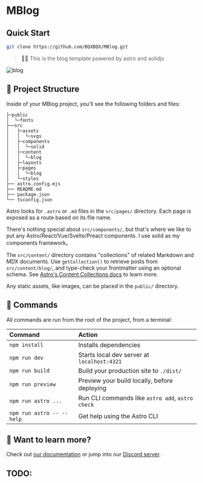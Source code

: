 # MBlog

## Quick Start

```sh
git clone https://github.com/BQXBQX/MBlog.git
```

> 🧑‍🚀 This is the blog template powered by astro and solidjs

![blog](https://github.com/withastro/astro/assets/2244813/ff10799f-a816-4703-b967-c78997e8323d)

## 🚀 Project Structure

Inside of your MBlog project, you'll see the following folders and files:

```text
├─public
│  └─fonts
├──src
│   ├─assets
│   │  └─svgs
│   ├─components
│   │  └─solid
│   ├─content
│   │  └─blog
│   ├─layouts
│   ├─pages
│   │  └─blog
│   └─styles
├── astro.config.mjs
├── README.md
├── package.json
└── tsconfig.json
```

Astro looks for `.astro` or `.md` files in the `src/pages/` directory. Each page is exposed as a route based on its file name.

There's nothing special about `src/components/`, but that's where we like to put any Astro/React/Vue/Svelte/Preact components. I use solid as my components framework。

The `src/content/` directory contains "collections" of related Markdown and MDX documents. Use `getCollection()` to retrieve posts from `src/content/blog/`, and type-check your frontmatter using an optional schema. See [Astro's Content Collections docs](https://docs.astro.build/en/guides/content-collections/) to learn more.

Any static assets, like images, can be placed in the `public/` directory.

## 🧞 Commands

All commands are run from the root of the project, from a terminal:

| Command                   | Action                                           |
| :------------------------ | :----------------------------------------------- |
| `npm install`             | Installs dependencies                            |
| `npm run dev`             | Starts local dev server at `localhost:4321`      |
| `npm run build`           | Build your production site to `./dist/`          |
| `npm run preview`         | Preview your build locally, before deploying     |
| `npm run astro ...`       | Run CLI commands like `astro add`, `astro check` |
| `npm run astro -- --help` | Get help using the Astro CLI                     |

## 👀 Want to learn more?

Check out [our documentation](https://docs.astro.build) or jump into our [Discord server](https://astro.build/chat).

## TODO:
